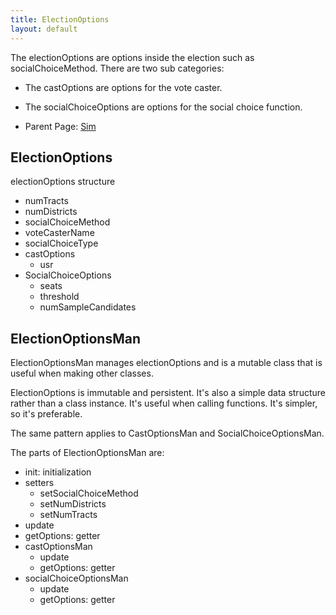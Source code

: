 ```yaml
---
title: ElectionOptions
layout: default
---
```


The electionOptions are options inside the election such as socialChoiceMethod. There are two sub categories:
  - The castOptions are options for the vote caster.
  - The socialChoiceOptions are options for the social choice function.

- Parent Page: [Sim](sim.md)

## ElectionOptions

electionOptions structure

* numTracts
* numDistricts
* socialChoiceMethod
* voteCasterName
* socialChoiceType
* castOptions
  * usr
* SocialChoiceOptions
  * seats
  * threshold
  * numSampleCandidates

## ElectionOptionsMan

ElectionOptionsMan manages electionOptions and is a mutable class that is useful when making other classes. 

ElectionOptions is immutable and persistent. It's also a simple data structure rather than a class instance. It's useful when calling functions. It's simpler, so it's preferable.

The same pattern applies to CastOptionsMan and SocialChoiceOptionsMan.

The parts of ElectionOptionsMan are:

* init: initialization
* setters
  * setSocialChoiceMethod
  * setNumDistricts
  * setNumTracts
* update
* getOptions: getter
* castOptionsMan
  * update
  * getOptions: getter
* socialChoiceOptionsMan
  * update
  * getOptions: getter
